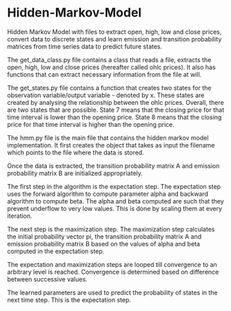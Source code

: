 # Hidden-Markov-Model
Hidden Markov Model with files to extract open, high, low and close prices, convert data to discrete states and learn emission and transition probability matrices from time series data to predict future states.  

The get_data_class.py file contains a class that reads a file, extracts the open, high, low and close prices (hereafter called ohlc prices).
It also has functions that can extract necessary information from the file at will.

The get_states.py file contains a function that creates two states for the observation variable/output variable - denoted by x.
These states are created by analysing the relationship between the ohlc prices.
Overall, there are two states that are possible. 
State 7 means that the closing price for that time interval is lower than the opening price.
State 8 means that the closing price for that time interval is higher than the opening price.

The hmm.py file is the main file that contains the hidden markov model implementation.
It first creates the object that takes as input the filename which points to the file where the data is stored.

Once the data is extracted, the transition probability matrix A and emission probability matrix B are initialized appropriately.

The first step in the algorithm is the expectation step.
The expectation step uses the forward algorithm to compute parameter alpha and backward algorithm to compute beta.
The alpha and beta computed are such that they prevent underflow to very low values. This is done by scaling them at every iteration.

The next step is the maximization step.
The maximization step calculates the initial probability vector pi, the transition probability matrix A and emission probability matrix B
based on the values of alpha and beta computed in the expectation step.

The expectation and maximization steps are looped till convergence to an arbitrary level is reached. Convergence is determined based on difference between successive values. 

The learned parameters are used to predict the probability of states in the next time step. This is the expectation step. 
